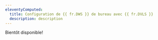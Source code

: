 ```yaml
---
eleventyComputed:
  title: Configuration de {{ fr.DWS }} de bureau avec {{ fr.DVLS }}
  description: description
---
```

Bientôt disponible!
